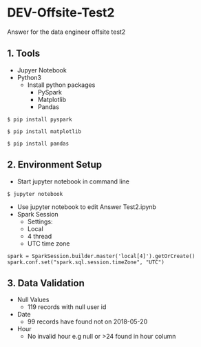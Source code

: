# DEV-Offsite-Test2
Answer for the data engineer offsite test2

## 1. Tools
* Jupyer Notebook
* Python3
  * Install python packages
    * PySpark
    * Matplotlib
    * Pandas
```
$ pip install pyspark
```
```
$ pip install matplotlib
```
```
$ pip install pandas
```
## 2. Environment Setup
- Start jupyter notebook in command line
```
$ jupyter notebook
```
- Use jupyter notebook to edit Answer Test2.ipynb
- Spark Session
    - Settings:
    - Local
    - 4 thread
    - UTC time zone
```
spark = SparkSession.builder.master('local[4]').getOrCreate()
spark.conf.set("spark.sql.session.timeZone", "UTC")
```
## 3. Data Validation
- Null Values
     - 119 records with null user id
- Date
     - 99 records have found not on 2018-05-20
- Hour
    - No invalid hour e.g null or >24 found in hour column
